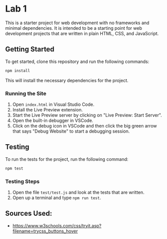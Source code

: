 # Lab 1

This is a starter project for web development with no frameworks and minimal
dependencies. It is intended to be a starting point for web development projects
that are written in plain HTML, CSS, and JavaScript.

## Getting Started

To get started, clone this repository and run the following commands:

```bash
npm install
```

This will install the necessary dependencies for the project.

### Running the Site

1. Open `index.html` in Visual Studio Code.
2. Install the Live Preview extension.
3. Start the Live Preview server by clicking on "Live Preview: Start Server".
4. Open the built-in debugger in VSCode.
5. Click on the debug icon in VSCode and then click the big green arrow that says "Debug Website" to start a debugging session.

## Testing

To run the tests for the project, run the following command:

```bash
npm test
```

### Testing Steps

1. Open the file `test/test.js` and look at the tests that are written.
2. Open up a terminal and type `npm run test`.

## Sources Used:

- https://www.w3schools.com/css/tryit.asp?filename=trycss_buttons_hover
